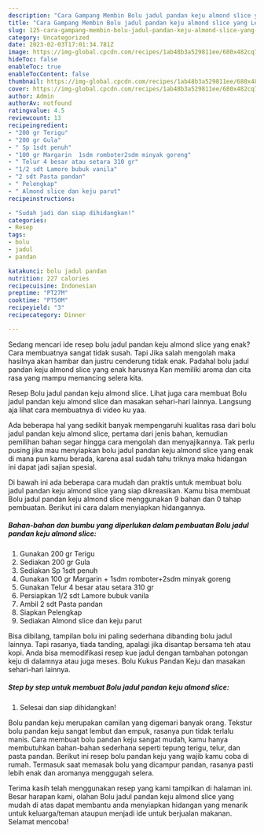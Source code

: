 ```yaml
---
description: "Cara Gampang Membin Bolu jadul pandan keju almond slice yang Lezat Sekali"
title: "Cara Gampang Membin Bolu jadul pandan keju almond slice yang Lezat Sekali"
slug: 125-cara-gampang-membin-bolu-jadul-pandan-keju-almond-slice-yang-lezat-sekali
category: Uncategorized
date: 2023-02-03T17:01:34.781Z
image: https://img-global.cpcdn.com/recipes/1ab48b3a529811ee/680x482cq70/bolu-jadul-pandan-keju-almond-slice-foto-resep-utama.jpg
hideToc: false
enableToc: true
enableTocContent: false
thumbnail: https://img-global.cpcdn.com/recipes/1ab48b3a529811ee/680x482cq70/bolu-jadul-pandan-keju-almond-slice-foto-resep-utama.jpg
cover: https://img-global.cpcdn.com/recipes/1ab48b3a529811ee/680x482cq70/bolu-jadul-pandan-keju-almond-slice-foto-resep-utama.jpg
author: Admin
authorAv: notfound
ratingvalue: 4.5
reviewcount: 13
recipeingredient:
- "200 gr Terigu"
- "200 gr Gula"
- " Sp 1sdt penuh"
- "100 gr Margarin  1sdm romboter2sdm minyak goreng"
- " Telur 4 besar atau setara 310 gr"
- "1/2 sdt Lamore bubuk vanila"
- "2 sdt Pasta pandan"
- " Pelengkap"
- " Almond slice dan keju parut"
recipeinstructions:

- "Sudah jadi dan siap dihidangkan!"
categories:
- Resep
tags:
- bolu
- jadul
- pandan

katakunci: bolu jadul pandan 
nutrition: 227 calories
recipecuisine: Indonesian
preptime: "PT27M"
cooktime: "PT50M"
recipeyield: "3"
recipecategory: Dinner

---
```



Sedang mencari ide resep bolu jadul pandan keju almond slice yang enak? Cara membuatnya sangat tidak susah. Tapi Jika salah mengolah maka hasilnya akan hambar dan justru cenderung tidak enak. Padahal bolu jadul pandan keju almond slice yang enak harusnya Kan memiliki aroma dan cita rasa yang mampu memancing selera kita.


Resep Bolu jadul pandan keju almond slice. Lihat juga cara membuat Bolu jadul pandan keju almond slice dan masakan sehari-hari lainnya. Langsung aja lihat cara membuatnya di video ku yaa.

Ada beberapa hal yang sedikit banyak mempengaruhi kualitas rasa dari bolu jadul pandan keju almond slice, pertama dari jenis bahan, kemudian pemilihan bahan segar hingga cara mengolah dan menyajikannya. Tak perlu pusing jika mau menyiapkan bolu jadul pandan keju almond slice yang enak di mana pun kamu berada, karena asal sudah tahu triknya maka hidangan ini dapat jadi sajian spesial.


Di bawah ini ada beberapa cara mudah dan praktis untuk membuat bolu jadul pandan keju almond slice yang siap dikreasikan. Kamu bisa membuat Bolu jadul pandan keju almond slice menggunakan 9 bahan dan 0 tahap pembuatan. Berikut ini cara dalam menyiapkan hidangannya.

<!--inarticleads1-->

##### Bahan-bahan dan bumbu yang diperlukan dalam pembuatan Bolu jadul pandan keju almond slice:

1. Gunakan 200 gr Terigu
1. Sediakan 200 gr Gula
1. Sediakan  Sp 1sdt penuh
1. Gunakan 100 gr Margarin + 1sdm romboter+2sdm minyak goreng
1. Gunakan  Telur 4 besar atau setara 310 gr
1. Persiapkan 1/2 sdt Lamore bubuk vanila
1. Ambil 2 sdt Pasta pandan
1. Siapkan  Pelengkap
1. Sediakan  Almond slice dan keju parut


Bisa dibilang, tampilan bolu ini paling sederhana dibanding bolu jadul lainnya. Tapi rasanya, tiada tanding, apalagi jika disantap bersama teh atau kopi. Anda bisa memodifikasi resep kue jadul dengan tambahan potongan keju di dalamnya atau juga meses. Bolu Kukus Pandan Keju dan masakan sehari-hari lainnya. 

<!--inarticleads2-->

##### Step by step untuk membuat Bolu jadul pandan keju almond slice:


1. Selesai dan siap dihidangkan!

Bolu pandan keju merupakan camilan yang digemari banyak orang. Tekstur bolu pandan keju sangat lembut dan empuk, rasanya pun tidak terlalu manis. Cara membuat bolu pandan keju sangat mudah, kamu hanya membutuhkan bahan-bahan sederhana seperti tepung terigu, telur, dan pasta pandan. Berikut ini resep bolu pandan keju yang wajib kamu coba di rumah. Termasuk saat memasak bolu yang dicampur pandan, rasanya pasti lebih enak dan aromanya menggugah selera. 

Terima kasih telah menggunakan resep yang kami tampilkan di halaman ini. Besar harapan kami, olahan Bolu jadul pandan keju almond slice yang mudah di atas dapat membantu anda menyiapkan hidangan yang menarik untuk keluarga/teman ataupun menjadi ide untuk berjualan makanan. Selamat mencoba!

